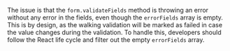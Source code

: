 The issue is that the `form.validateFields` method is throwing an error without any error in the fields, even though the `errorFields` array is empty. This is by design, as the walking validation will be marked as failed in case the value changes during the validation. To handle this, developers should follow the React life cycle and filter out the empty `errorFields` array.
